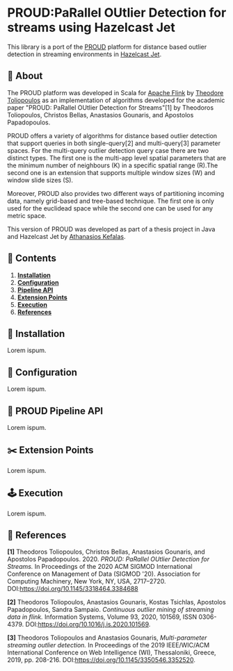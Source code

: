 # PROUD:PaRallel OUtlier Detection for streams using Hazelcast Jet

This library is a port of the [PROUD](https://github.com/tatoliop/PROUD-PaRallel-OUtlier-Detection-for-streams)
platform for distance based outlier detection in streaming
environments in [Hazelcast Jet](https://jet-start.sh/).

## :speech_balloon: About

The PROUD platform was developed in Scala for [Apache Flink](https://flink.apache.org/)
by [Theodore Toliopoulos](https://github.com/tatoliop) as an
implementation of algorithms developed for the academic paper
"PROUD: PaRallel OUtlier Detection for Streams"[1] by Theodoros
Toliopoulos, Christos Bellas, Anastasios Gounaris, and Apostolos Papadopoulos.

PROUD offers a variety of algorithms for distance based outlier detection
that support queries in both single-query[2] and multi-query[3] parameter
spaces. For the multi-query outlier detection query case there are two
distinct types. The first one is the multi-app level spatial parameters
that are the minimum number of neighbours (K) in a specific spatial range
(R).The second one is an extension that supports multiple window sizes (W)
and window slide sizes (S).

Moreover, PROUD also provides two different ways of partitioning incoming
data, namely grid-based and tree-based technique. The first one is only 
used for the euclidead space while the second one can be used for any 
metric space.

This version of PROUD was developed as part of a thesis project in Java
and Hazelcast Jet by [Athanasios Kefalas](https://github.com/athankefalas).

## :compass: Contents

1. **[Installation](#floppy_disk-installation)**
2. **[Configuration](#toolbox-configuration)**
3. **[Pipeline API](#dart-proud-pipeline-api)**
4. **[Extension Points](#scissors-extension-points)**
5. **[Execution](#joystick-execution)**
6. **[References](#link-references)**

## :floppy_disk: Installation

Lorem ispum.

## :toolbox: Configuration

Lorem ispum.

## :dart: PROUD Pipeline API

Lorem ispum.

## :scissors: Extension Points

Lorem ispum.

## :joystick: Execution

Lorem ispum.

## 	:link: References

**[1]**
Theodoros Toliopoulos, Christos Bellas, Anastasios Gounaris, and Apostolos Papadopoulos. 2020.
_PROUD: PaRallel OUtlier Detection for Streams._
In Proceedings of the 2020 ACM SIGMOD International Conference on Management of Data (SIGMOD '20).
Association for Computing Machinery, New York, NY, USA, 2717–2720.
DOI:https://doi.org/10.1145/3318464.3384688

**[2]**
Theodoros Toliopoulos, Anastasios Gounaris, Kostas Tsichlas, Apostolos Papadopoulos, Sandra Sampaio.
_Continuous outlier mining of streaming data in flink._
Information Systems, Volume 93, 2020, 101569, ISSN 0306-4379.
DOI:https://doi.org/10.1016/j.is.2020.101569.

**[3]**
Theodoros Toliopoulos and Anastasios Gounaris,
_Multi-parameter streaming outlier detection._
In Proceedings of the 2019 IEEE/WIC/ACM International Conference on Web Intelligence (WI), Thessaloniki, Greece, 2019, pp. 208-216.
DOI:https://doi.org/10.1145/3350546.3352520.
